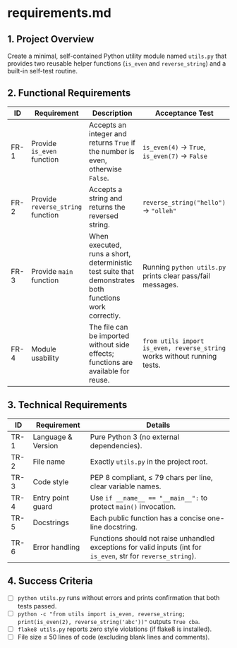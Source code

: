 # requirements.md

## 1. Project Overview
Create a minimal, self-contained Python utility module named `utils.py` that provides two reusable helper functions (`is_even` and `reverse_string`) and a built-in self-test routine.

## 2. Functional Requirements
| ID | Requirement | Description | Acceptance Test |
|---|---|---|---|
| FR-1 | Provide `is_even` function | Accepts an integer and returns `True` if the number is even, otherwise `False`. | `is_even(4)` → `True`, `is_even(7)` → `False` |
| FR-2 | Provide `reverse_string` function | Accepts a string and returns the reversed string. | `reverse_string("hello")` → `"olleh"` |
| FR-3 | Provide `main` function | When executed, runs a short, deterministic test suite that demonstrates both functions work correctly. | Running `python utils.py` prints clear pass/fail messages. |
| FR-4 | Module usability | The file can be imported without side effects; functions are available for reuse. | `from utils import is_even, reverse_string` works without running tests. |

## 3. Technical Requirements
| ID | Requirement | Details |
|---|---|---|
| TR-1 | Language & Version | Pure Python 3 (no external dependencies). |
| TR-2 | File name | Exactly `utils.py` in the project root. |
| TR-3 | Code style | PEP 8 compliant, ≤ 79 chars per line, clear variable names. |
| TR-4 | Entry point guard | Use `if __name__ == "__main__":` to protect `main()` invocation. |
| TR-5 | Docstrings | Each public function has a concise one-line docstring. |
| TR-6 | Error handling | Functions should not raise unhandled exceptions for valid inputs (int for `is_even`, str for `reverse_string`). |

## 4. Success Criteria
- [ ] `python utils.py` runs without errors and prints confirmation that both tests passed.
- [ ] `python -c "from utils import is_even, reverse_string; print(is_even(2), reverse_string('abc'))"` outputs `True cba`.
- [ ] `flake8 utils.py` reports zero style violations (if flake8 is installed).
- [ ] File size ≤ 50 lines of code (excluding blank lines and comments).